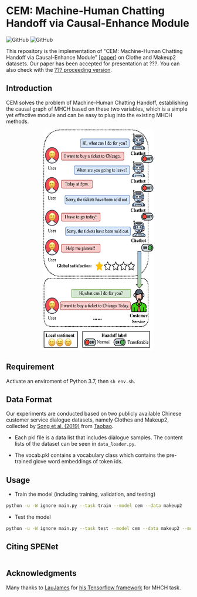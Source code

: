 # CEM: Machine-Human Chatting Handoff via Causal-Enhance Module
![GitHub](https://img.shields.io/github/license/gbup-group/DIANet.svg)
![GitHub](https://img.shields.io/badge/Qrange%20-group-orange)

This repository is the implementation of "CEM: Machine-Human Chatting Handoff via Causal-Enhance Module" [[paper]](https://arxiv.org/abs/?) on Clothe and Makeup2 datasets. Our paper has been accepted for presentation at ???. You can also check with the [??? proceeding version](???).


## Introduction

CEM solves the problem of Machine-Human Chatting Handoff, establishing the causal graph of MHCH based on these two variables, which is a simple yet effective module and can be easy to plug into the existing MHCH methods. 

<p align="center">
  <img src="https://github.com/Qrange-group/CEM/blob/master/images/dialog.png" width="300" height="600">
</p>

## Requirement

Activate an enviroment of Python 3.7, then `sh env.sh`.

## Data Format

Our experiments are conducted based on two publicly available Chinese customer service dialogue datasets, namely Clothes and Makeup2, collected by [Song et al. (2019)](https://github.com/songkaisong/ssa) from [Taobao](https://www.taobao.com/). 

- Each pkl file is a data list that includes dialogue samples. The content lists of the dataset can be seen in `data_loader.py`. 

- The vocab.pkl contains a vocabulary class which contains the pre-trained glove word embeddings of token ids.

## Usage

- Train the model (including training, validation, and testing)

```bash
python -u -W ignore main.py --task train --model cem --data makeup2

```

- Test the model

```bash
python -u -W ignore main.py --task test --model cem --data makeup2 --model_path pretrained_model_dir

```

## Citing SPENet

```
```

## Acknowledgments

Many thanks to [LauJames](https://github.com/LauJames) for [his Tensorflow framework](https://github.com/LauJames/RSSN) for MHCH task.
